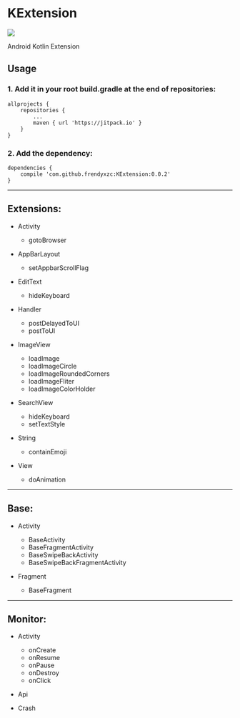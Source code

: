 # KExtension

[![](https://jitpack.io/v/frendyxzc/KExtension.svg)](https://jitpack.io/#frendyxzc/KExtension)

Android Kotlin Extension



## Usage

### 1. Add it in your root build.gradle at the end of repositories:

```
allprojects {
	repositories {
		...
		maven { url 'https://jitpack.io' }
	}
}
```

### 2. Add the dependency:

```
dependencies {
	compile 'com.github.frendyxzc:KExtension:0.0.2'
}
```

-----

## Extensions:

* Activity
	- gotoBrowser

* AppBarLayout
	- setAppbarScrollFlag

* EditText
	- hideKeyboard

* Handler
	- postDelayedToUI
	- postToUI

* ImageView
	- loadImage
	- loadImageCircle
	- loadImageRoundedCorners
	- loadImageFliter
	- loadImageColorHolder

* SearchView
	- hideKeyboard
	- setTextStyle

* String
	- containEmoji

* View
	- doAnimation

-----

## Base:

* Activity
	- BaseActivity
	- BaseFragmentActivity
	- BaseSwipeBackActivity
	- BaseSwipeBackFragmentActivity

* Fragment
	- BaseFragment

-----

## Monitor:

* Activity
	- onCreate
	- onResume
	- onPause
	- onDestroy
	- onClick

* Api

* Crash
